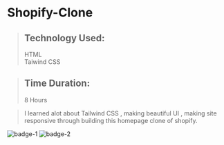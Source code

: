 # Shopify-Clone

> ## **Technology Used:**
>HTML<br> 
>Taiwind CSS

> ## **Time Duration:**
>8 Hours

>I learned alot about Tailwind CSS , making beautiful UI , making site responsive through building this homepage clone of shopify.

![badge-1](https://img.shields.io/badge/Tailwind-CSS-blue)
![badge-2](https://img.shields.io/badge/Shopify-CSS-green)